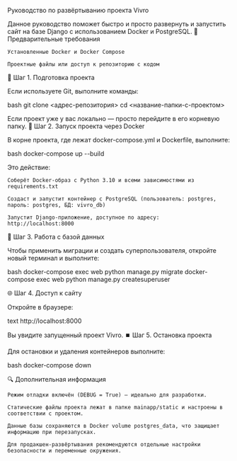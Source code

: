 Руководство по развёртыванию проекта Vivro

Данное руководство поможет быстро и просто развернуть и запустить сайт на базе Django с использованием Docker и PostgreSQL.
📝 Предварительные требования

    Установленные Docker и Docker Compose

    Проектные файлы или доступ к репозиторию с кодом

🚀 Шаг 1. Подготовка проекта

Если используете Git, выполните команды:

bash
git clone <адрес-репозитория>
cd <название-папки-с-проектом>

Если проект уже у вас локально — просто перейдите в его корневую папку.
🐳 Шаг 2. Запуск проекта через Docker

В корне проекта, где лежат docker-compose.yml и Dockerfile, выполните:

bash
docker-compose up --build

Это действие:

    Соберёт Docker-образ с Python 3.10 и всеми зависимостями из requirements.txt

    Создаст и запустит контейнер с PostgreSQL (пользователь: postgres, пароль: postgres, БД: vivro_db)

    Запустит Django-приложение, доступное по адресу:
    http://localhost:8000

💾 Шаг 3. Работа с базой данных

Чтобы применить миграции и создать суперпользователя, откройте новый терминал и выполните:

bash
docker-compose exec web python manage.py migrate
docker-compose exec web python manage.py createsuperuser

🌐 Шаг 4. Доступ к сайту

Откройте в браузере:

text
http://localhost:8000

Вы увидите запущенный проект Vivro.
⏹️ Шаг 5. Остановка проекта

Для остановки и удаления контейнеров выполните:

bash
docker-compose down

🔍 Дополнительная информация

    Режим отладки включён (DEBUG = True) — идеально для разработки.

    Статические файлы проекта лежат в папке mainapp/static и настроены в соответствии с проектом.

    Данные базы сохраняются в Docker volume postgres_data, что защищает информацию при перезапусках.

    Для продакшен-развёртывания рекомендуются отдельные настройки безопасности и переменные окружения.

 
